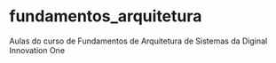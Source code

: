 # fundamentos_arquitetura
Aulas do curso de Fundamentos de Arquitetura de Sistemas da Diginal Innovation One
